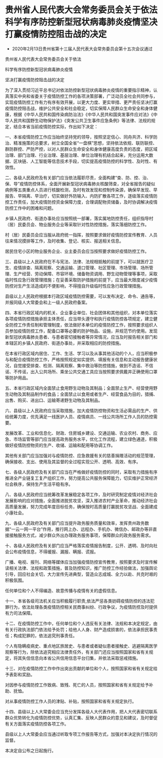 # 贵州省人民代表大会常务委员会关于依法科学有序防控新型冠状病毒肺炎疫情坚决打赢疫情防控阻击战的决定

- 2020年2月13日贵州省第十三届人民代表大会常务委员会第十五次会议通过

<!-- INFO END -->

贵州省人民代表大会常务委员会关于依法

科学有序防控新型冠状病毒肺炎疫情

坚决打赢疫情防控阻击战的决定

为了深入贯彻习近平总书记对依法防控新型冠状病毒肺炎疫情的重要指示精神，认真落实中央和省委关于疫情防控工作的各项决策部署，广泛动员全社会共同参与，实现疫情防控工作有力有序有效开展，以更大力度、更实举措、更严责任坚决打赢疫情防控阻击战，维护公共安全和社会稳定，切实保障人民群众生命安全和身体健康，根据《中华人民共和国传染病防治法》《中华人民共和国突发事件应对法》《中华人民共和国野生动物保护法》《突发公共卫生事件应急条例》等法律、法规的规定，结合本省当前疫情防控实际，作出如下决定：

一、本省疫情防控工作应当始终坚持党的领导，按照坚定信心、同舟共济、科学防治、精准施策的总要求，树立全国全省“一盘棋”思想，坚持依法依规、联防联控、群防群控、严防严控，以对人民群众生命安全和身体健康高度负责的态度，把区域治理、部门治理、行业治理、基层治理、单位治理有机结合起来，充分运用大数据、区块链、人工智能等信息技术手段，切实提高疫情防控的科学性、及时性、有效性。

二、各级人民政府及有关部门应当依法履职尽责，全面构建“查、防、控、治、保、导”疫情防控体系，全面开展新型冠状病毒肺炎核酸筛查，对全省报告的疑似病例等五类重点人员进行核酸检测，及时有效发现和控制传染源，确保早发现、早报告、早隔离、早治疗，切实做好外防输入、内防扩散各项工作，逐级落实疫情防控工作责任，加大疫情防控资金保障力度，合理调配物资储备，及时协调解决疫情防控工作中的困难和问题。

乡镇人民政府、街道办事处应当按照统一部署，落实属地防控责任，组织指导村（居）民委员会、物业服务企业等采取针对性防控措施，落实落细防控工作。

村（居）民委员会应当服从政府统一指挥，按照要求做好疫情防控宣传教育、人员往来情况摸排等工作，及时收集、登记、核实、报送相关信息。

居民住宅小区的物业服务企业、业主委员会应当按照要求做好疫情防控工作。

三、县级以上人民政府在不与宪法、法律、法规相抵触的前提下，可以就医疗卫生、疫情排查、隔离观察、交通运输、道口管理、社区管理、市场管理、场所管理、生产经营、劳动保障、市容环境、储备物资调用、野生动物管理等事项，采取临时性应急行政管理措施；在妥善采取防护措施的前提下，应当最大限度减少疫情防控对生产生活造成的不便影响，不得擅自升级临时性应急行政管理措施。

县级以上人民政府根据本行政区域疫情防控需要，可以发布决定、命令、通告等，并报同级人大常委会和上一级人民政府备案。

四、本省行政区域内的机关、企业事业单位、社会团体和其他组织，对本单位落实各项疫情防控措施承担主体责任，应当带头遵守和执行疫情防控各项规定，建立健全防控工作责任制和管理制度，依法做好本单位的疫情防控工作，按照要求组织人员参加疫情防控工作，配备口罩等必要的防护物品、设施，并规范节约使用。发现新型冠状病毒肺炎患者、与患者密切接触者等异常情况，应当及时报告相关部门和本辖区的乡镇人民政府、街道办事处，并采取相应的防控措施。

在本省行政区域内居住、工作、生活、学习以及从事其他活动的个人，应当积极参与和配合疫情防控工作，严格按照规定如实提供、填报有关信息和主动报告健康状况，自觉接受排查、检测、隔离观察、集中救治等防控措施，做到不造谣、不信谣、不传谣，出入公共场所、乘坐公共交通工具应当按照要求佩戴并正确使用口罩等防护用品。

五、本省行政区域内全面禁止食用野生动物及其制品；全面禁止生产、经营使用野生动物及其制品制作的食品；全面禁止以食用或者生产、经营食品为目的，猎捕、出售、购买、进出口、运输寄递野生动物及其制品。

六、县级以上人民政府应当采取措施，加大疫情防控物资和生活必需品的生产、供给统筹力度，优先满足一线医护人员、疫情病员、一线公共场所工作人员的防控需要。

发展改革、工业和信息化、财政、住房城乡建设、交通运输、农业农村、商务、应急、市场监管等部门应当提高政务服务水平，优化工作流程，建立绿色通道，积极做好疫情防控物资的生产、收储、运输和配用等协调工作。

其他有关部门应当加强对与疫情防控、应急救援有关的慈善捐赠活动的规范管理，确保接收、支出、使用及其监督的全过程实现公开、透明、高效、有序。

七、各级人民政府及有关部门应当在严格做好疫情防控的同时，采取有力措施有序推进全产业链复工复产组织工作，努力提高公共服务保障能力，切实维护正常经济社会秩序，保持生产生活平稳有序。

八、各级人民政府应当统筹改革发展稳定各项工作，及时研究制定疫情对经济社会发展影响的应对措施，全面推进脱贫攻坚，深入推进农村产业革命，推动经济社会高质量发展，努力完成年度目标任务，确保按时高质量打赢脱贫攻坚战、全面建成小康社会。

九、各级人民政府及有关部门应当提升政务服务质量和效率，发挥贵州政务数据“一云一网一平台”作用，推行网上办、远程办、手机办、微信办、邮政办等非直接接触服务方式，减少群众外出办理政务服务事项，保障群众的政务服务需求。

十、各级人民政府及有关部门应当严格落实疫情报告制度，公开、透明、及时向社会公布疫情信息，不得缓报、漏报、瞒报、谎报。

广播、电视、报刊、网络等媒体应当加强疫情防控宣传教育，按照要求及时宣传解读相关法律、法规和政策措施，普及防控知识，推广防控工作经验做法，加强舆论引导，回应社会关切，大力宣传先进典型，营造众志成城、全力以赴、共克时艰的积极氛围。

任何单位和个人不得编造、故意传播与疫情有关的虚假信息。

十一、本省各级司法机关应当积极履行职责,依法严惩各类妨碍疫情防控的违法犯罪行为，依法处理各类疫情防控相关民商事纠纷、行政争议，为疫情防控及时提供有力司法保障。

十二、在疫情防控工作中，任何单位和个人违反有关法律、法规和本决定规定，由有关行政执法部门依法给予处罚；给他人人身、财产造成损害的，依法承担民事责任；构成犯罪的，依法追究刑事责任。

个人有隐瞒疫病史、重点地区旅居史、与患者或者疑似患者接触史、逃避隔离医学观察等行为，除依法追究相应法律责任外，有关部门还应当按照国家和省有关规定，将其失信信息向本省公共信用信息平台归集，并依法采取惩戒措施。

十三、对在疫情防控工作中作出突出贡献的单位和个人，按照国家和省有关规定给予表彰和奖励。

对因参与疫情防控工作致病、致残、死亡的人员，按照国家和省有关规定给予补助、抚恤。

对从事疫情防控工作人员的津贴、补贴，按照国家和省有关规定执行。

十四、县级以上人大常委会应当充分发挥各级人大代表作用，把人大代表密切联系群众优势转化为疫情防控优势，认真汇集、反映人民群众的意见和建议，及时督促有关方面落实疫情防控各项工作。

县级以上人大常委会应当通过听取专项工作报告等方式，加强对本决定执行情况的监督。

本决定自公布之日起施行。
